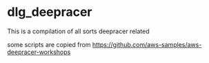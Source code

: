 # dlg_deepracer
This is a compilation of all sorts deepracer related

some scripts are copied from 
https://github.com/aws-samples/aws-deepracer-workshops
